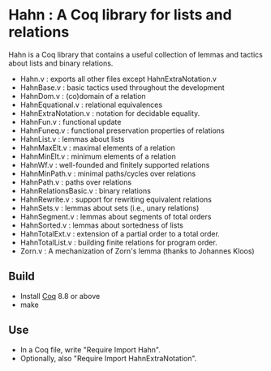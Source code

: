 # Hahn : A Coq library for lists and relations

Hahn is a Coq library that contains a useful collection of lemmas and tactics
about lists and binary relations.

- Hahn.v : exports all other files except HahnExtraNotation.v
- HahnBase.v : basic tactics used throughout the development
- HahnDom.v : (co)domain of a relation
- HahnEquational.v : relational equivalences
- HahnExtraNotation.v : notation for decidable equality.
- HahnFun.v : functional update
- HahnFuneq.v : functional preservation properties of relations
- HahnList.v : lemmas about lists
- HahnMaxElt.v : maximal elements of a relation
- HahnMinElt.v : minimum elements of a relation
- HahnWf.v : well-founded and finitely supported relations
- HahnMinPath.v : minimal paths/cycles over relations
- HahnPath.v : paths over relations
- HahnRelationsBasic.v : binary relations
- HahnRewrite.v : support for rewriting equivalent relations
- HahnSets.v : lemmas about sets (i.e., unary relations)
- HahnSegment.v : lemmas about segments of total orders
- HahnSorted.v : lemmas about sortedness of lists 
- HahnTotalExt.v : extension of a partial order to a total order.
- HahnTotalList.v : building finite relations for program order.
- Zorn.v : A mechanization of Zorn's lemma (thanks to Johannes Kloos)

## Build

- Install [Coq](http://coq.inria.fr) 8.8 or above
- make

## Use

- In a Coq file, write "Require Import Hahn".
- Optionally, also "Require Import HahnExtraNotation".

